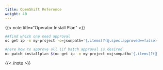 ```yaml
---
title: OpenShift Reference
weight: 40
---
```


<!-- Variable -->
{{< note title="Operator Install Plan" >}}

```bash
##find which one need approval
oc get ip -n my-project -o=jsonpath='{.items[?(@.spec.approved==false)].metadata.name}'

#here how to approve all (if batch approval is desired
oc patch installplan $(oc get ip -n my-project-o=jsonpath='{.items[?(@.spec.approved==false)].metadata.name}') -n my-project --type merge --patch '{"spec":{"approved":true}}'  
```

{{< /note >}}
